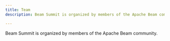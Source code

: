 ```yaml
---
title: Team
description: Beam Summit is organized by members of the Apache Beam community and produced by Software Guru.

---
```

Beam Summit is organized by members of the Apache Beam community. 